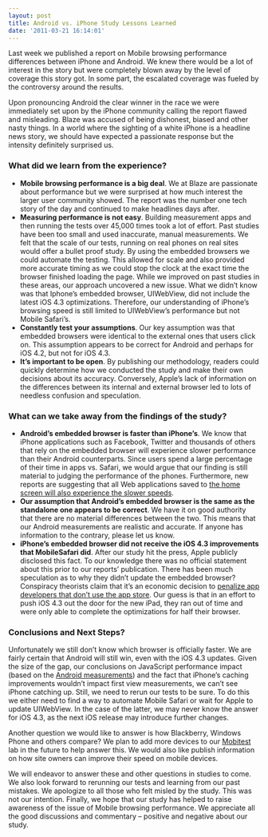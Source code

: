 ```yaml
---
layout: post
title: Android vs. iPhone Study Lessons Learned
date: '2011-03-21 16:14:01'
---
```



Last week we published a report on Mobile browsing performance differences between iPhone and Android. We knew there would be a lot of interest in the story but were completely blown away by the level of coverage this story got. In some part, the escalated coverage was fueled by the controversy around the results.

 Upon pronouncing Android the clear winner in the race we were immediately set upon by the iPhone community calling the report flawed and misleading. Blaze was accused of being dishonest, biased and other nasty things. In a world where the sighting of a white iPhone is a headline news story, we should have expected a passionate response but the intensity definitely surprised us.

### What did we learn from the experience?

- **Mobile browsing performance is a big deal**. We at Blaze are passionate about performance but we were surprised at how much interest the larger user community showed. The report was the number one tech story of the day and continued to make headlines days after.
- **Measuring performance is not easy**. Building measurement apps and then running the tests over 45,000 times took a lot of effort. Past studies have been too small and used inaccurate, manual measurements. We felt that the scale of our tests, running on real phones on real sites would offer a bullet proof study. By using the embedded browsers we could automate the testing. This allowed for scale and also provided more accurate timing as we could stop the clock at the exact time the browser finished loading the page. While we improved on past studies in these areas, our approach uncovered a new issue. What we didn’t know was that Iphone’s embedded browser, UIWebView, did not include the latest iOS 4.3 optimizations. Therefore, our understanding of iPhone’s browsing speed is still limited to UIWebView’s performance but not Mobile Safari’s.
- **Constantly test your assumptions**. Our key assumption was that embedded browsers were identical to the external ones that users click on. This assumption appears to be correct for Android and perhaps for iOS 4.2, but not for iOS 4.3.
- **It’s important to be open**. By publishing our methodology, readers could quickly determine how we conducted the study and make their own decisions about its accuracy. Conversely, Apple’s lack of information on the differences between its internal and external browser led to lots of needless confusion and speculation.

### What can we take away from the findings of the study?

- **Android’s embedded browser is faster than iPhone’s**. We know that iPhone applications such as Facebook, Twitter and thousands of others that rely on the embedded browser will experience slower performance than their Android counterparts. Since users spend a large percentage of their time in apps vs. Safari, we would argue that our finding is still material to judging the performance of the phones. Furthermore, new reports are suggesting that all Web applications saved to [the home screen will also experience the slower speeds](http://www.theregister.co.uk/2011/03/17/apple_confirms_ios_webview_apps_dont_include_same_optimizations_as_safari/).
- **Our assumption that Android’s embedded browser is the same as the standalone one appears to be correct**. We have it on good authority that there are no material differences between the two. This means that our Android measurements are realistic and accurate. If anyone has information to the contrary, please let us know.
- **iPhone’s embedded browser did not receive the iOS 4.3 improvements that MobileSafari did**. After our study hit the press, Apple publicly disclosed this fact. To our knowledge there was no official statement about this prior to our reports’ publication. There has been much speculation as to why they didn’t update the embedded browser? Conspiracy theorists claim that it’s an economic decision to [penalize app developers that don’t use the app store](http://www.theregister.co.uk/2011/03/17/apple_confirms_ios_webview_apps_dont_include_same_optimizations_as_safari/). Our guess is that in an effort to push iOS 4.3 out the door for the new iPad, they ran out of time and were only able to complete the optimizations for half their browser.

### Conclusions and Next Steps?

Unfortunately we still don’t know which browser is officially faster. We are fairly certain that Android will still win, even with the iOS 4.3 updates. Given the size of the gap, our conclusions on JavaScript performance impact (based on the [Android measurements](http://www.blaze.io/uncategorized/mobile/iphone-vs-android-45000-tests-prove-whose-browser-is-faster/)) and the fact that iPhone’s caching improvements wouldn’t impact first view measurements, we can’t see iPhone catching up. Still, we need to rerun our tests to be sure. To do this we either need to find a way to automate Mobile Safari or wait for Apple to update UIWebView. In the case of the latter, we may never know the answer for iOS 4.3, as the next iOS release may introduce further changes.

Another question we would like to answer is how Blackberry, Windows Phone and others compare? We plan to add more devices to our [Mobitest](http://www.blaze.io/mobile/) lab in the future to help answer this. We would also like publish information on how site owners can improve their speed on mobile devices.

We will endeavor to answer these and other questions in studies to come. We also look forward to rerunning our tests and learning from our past mistakes. We apologize to all those who felt misled by the study. This was not our intention. Finally, we hope that our study has helped to raise awareness of the issue of Mobile browsing performance. We appreciate all the good discussions and commentary – positive and negative about our study.


